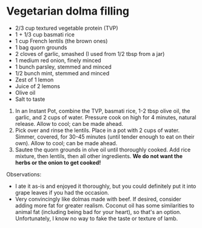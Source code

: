 # Vegetarian dolma filling

- 2/3 cup textured vegetable protein (TVP)
- 1 + 1/3 cup basmati rice
- 1 cup French lentils (the brown ones)
- 1 bag quorn grounds
- 2 cloves of garlic, smashed (I used from 1/2 tbsp from a jar)
- 1 medium red onion, finely minced
- 1 bunch parsley, stemmed and minced
- 1/2 bunch mint, stemmed and minced
- Zest of 1 lemon
- Juice of 2 lemons
- Olive oil
- Salt to taste

1. In an Instant Pot, combine the TVP, basmati rice, 1-2 tbsp olive oil, the garlic, and 2 cups of water. Pressure cook on high for 4 minutes, natural release. Allow to cool; can be made ahead.
1. Pick over and rinse the lentils. Place in a pot with 2 cups of water. Simmer, covered, for 30-45 minutes (until tender enough to eat on their own). Allow to cool; can be made ahead.
1. Sautee the quorn grounds in olve oil until thoroughly cooked. Add rice mixture, then lentils, then all other ingredients. **We do not want the herbs or the onion to get cooked!**

Observations:
- I ate it as-is and enjoyed it thoroughly, but you could definitely put it into grape leaves if you had the occasion. 
- Very convincingly like dolmas made with beef. If desired, consider adding more fat for greater realism. Coconut oil has some similarities to animal fat (including being bad for your heart), so that's an option. Unfortunately, I know no way to fake the taste or texture of lamb.
